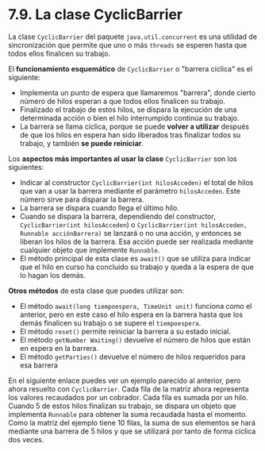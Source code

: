 # 7.9. La clase CyclicBarrier

 La clase `CyclicBarrier` del paquete `java.util.concurrent` es una utilidad de sincronización que permite que uno o más `threads` se esperen hasta que todos ellos finalicen su trabajo.

 El **funcionamiento esquemático** de `CyclicBarrier` o "barrera cíclica" es el siguiente:

* Implementa un punto de espera que llamaremos "barrera", donde cierto número de hilos esperan a que todos ellos finalicen su trabajo.
* Finalizado el trabajo de estos hilos, se dispara la ejecución de una determinada acción o bien el hilo interrumpido continúa su trabajo.
* La barrera se llama cíclica, porque se puede **volver a utilizar** después de que los hilos en espera han sido liberados tras finalizar todos su trabajo, y también **se puede reiniciar**.

 Los **aspectos más importantes al usar la clase** `CyclicBarrier` son los siguientes:

* Indicar al constructor `CyclicBarrier(int hilosAcceden)` el total de hilos que van a usar la barrera mediante el parámetro `hilosAcceden`. Este número sirve para disparar la barrera.
* La barrera se dispara cuando llega el último hilo.
* Cuando se dispara la barrera, dependiendo del constructor, `CyclicBarrier(int hilosAcceden`\) o `CyclicBarrier(int hilosAcceden, Runnable acciónBarrera)` se lanzará o no una acción, y entonces se liberan los hilos de la barrera. Esa acción puede ser realizada mediante cualquier objeto que implemente `Runnable`.
* El método principal de esta clase es `await()` que se utiliza para indicar que el hilo en curso ha concluido su trabajo y queda a la espera de que lo hagan los demás.

 **Otros métodos** de esta clase que puedes utilizar son:

* El método `await(long tiempoespera, TimeUnit unit)` funciona como el anterior, pero en este caso el hilo espera en la barrera hasta que los demás finalicen su trabajo o se supere el `tiempoespera`.
* El método `reset()` permite reiniciar la barrera a su estado inicial.
* El método `getNumber Waiting()` devuelve el número de hilos que están en espera en la barrera.
* El método `getParties()` devuelve el número de hilos requeridos para esa barrera

 En el siguiente enlace puedes ver un ejemplo parecido al anterior, pero ahora resuelto con `CyclicBarrier`. Cada fila de la matriz ahora representa los valores recaudados por un cobrador. Cada fila es sumada por un hilo. Cuando 5 de estos hilos finalizan su trabajo, se dispara un objeto que implementa `Runnable` para obtener la suma recaudada hasta el momento. Como la matriz del ejemplo tiene 10 filas, la suma de sus elementos se hará mediante una barrera de 5 hilos y que se utilizará por tanto de forma cíclica dos veces.

